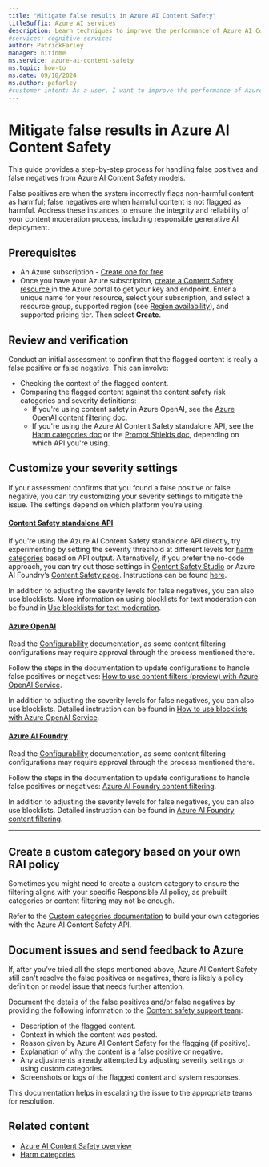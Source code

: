 ```yaml
---
title: "Mitigate false results in Azure AI Content Safety"
titleSuffix: Azure AI services
description: Learn techniques to improve the performance of Azure AI Content Safety models by handling false positives and false negatives.
#services: cognitive-services
author: PatrickFarley
manager: nitinme
ms.service: azure-ai-content-safety
ms.topic: how-to
ms.date: 09/18/2024
ms.author: pafarley
#customer intent: As a user, I want to improve the performance of Azure AI Content Safety so that I can ensure accurate content moderation.
---
```


# Mitigate false results in Azure AI Content Safety

This guide provides a step-by-step process for handling false positives and false negatives from Azure AI Content Safety models. 

False positives are when the system incorrectly flags non-harmful content as harmful; false negatives are when harmful content is not flagged as harmful. Address these instances to ensure the integrity and reliability of your content moderation process, including responsible generative AI deployment.

## Prerequisites

* An Azure subscription - [Create one for free](https://azure.microsoft.com/free/cognitive-services/)
* Once you have your Azure subscription, <a href="https://aka.ms/acs-create"  title="Create a Content Safety resource"  target="_blank">create a Content Safety resource </a> in the Azure portal to get your key and endpoint. Enter a unique name for your resource, select your subscription, and select a resource group, supported region (see [Region availability](/azure/ai-services/content-safety/overview#region-availability)), and supported pricing tier. Then select **Create**.

## Review and verification

Conduct an initial assessment to confirm that the flagged content is really a false positive or false negative. This can involve: 
- Checking the context of the flagged content.  
- Comparing the flagged content against the content safety risk categories and severity definitions:
    - If you're using content safety in Azure OpenAI, see the [Azure OpenAI content filtering doc](/azure/ai-services/openai/concepts/content-filter).
    - If you're using the Azure AI Content Safety standalone API, see the [Harm categories doc](/azure/ai-services/content-safety/concepts/harm-categories?tabs=warning) or the [Prompt Shields doc](/azure/ai-services/content-safety/concepts/jailbreak-detection), depending on which API you're using.

## Customize your severity settings

If your assessment confirms that you found a false positive or false negative, you can try customizing your severity settings to mitigate the issue. The settings depend on which platform you're using.

#### [Content Safety standalone API](#tab/standalone-api)

If you're using the Azure AI Content Safety standalone API directly, try experimenting by setting the severity threshold at different levels for [harm categories](/azure/ai-services/content-safety/concepts/harm-categories?tabs=definitions) based on API output. Alternatively, if you prefer the no-code approach, you can try out those settings in [Content Safety Studio](https://contentsafety.cognitive.azure.com/) or Azure AI Foundry’s [Content Safety page](https://ai.azure.com/explore/contentsafety). Instructions can be found [here](/azure/ai-studio/quickstarts/content-safety?tabs=moderate-text-content). 

In addition to adjusting the severity levels for false negatives, you can also use blocklists. More information on using blocklists for text moderation can be found in [Use blocklists for text moderation](/azure/ai-services/content-safety/how-to/use-blocklist?tabs=windows%2Crest).


#### [Azure OpenAI](#tab/azure-openai-studio)

Read the [Configurability](/en-us/azure/ai-services/openai/concepts/content-filter?tabs=warning%2Cuser-prompt%2Cpython-new#configurability-preview) documentation, as some content filtering configurations may require approval through the process mentioned there.

Follow the steps in the documentation to update configurations to handle false positives or negatives: [How to use content filters (preview) with Azure OpenAI Service](/azure/ai-services/openai/how-to/content-filters). 

In addition to adjusting the severity levels for false negatives, you can also use blocklists. Detailed instruction can be found in [How to use blocklists with Azure OpenAI Service](/azure/ai-services/openai/how-to/use-blocklists).

#### [Azure AI Foundry](#tab/azure-ai-studio)

Read the [Configurability](/azure/ai-studio/concepts/content-filtering#configurability-preview) documentation, as some content filtering configurations may require approval through the process mentioned there.

Follow the steps in the documentation to update configurations to handle false positives or negatives: [Azure AI Foundry content filtering](/azure/ai-studio/concepts/content-filtering#create-a-content-filter).

In addition to adjusting the severity levels for false negatives, you can also use blocklists. Detailed instruction can be found in [Azure AI Foundry content filtering](/azure/ai-studio/concepts/content-filtering#use-a-blocklist-as-a-filter).

---

## Create a custom category based on your own RAI policy

Sometimes you might need to create a custom category to ensure the filtering aligns with your specific Responsible AI policy, as prebuilt categories or content filtering may not be enough. 

Refer to the [Custom categories documentation](/azure/ai-services/content-safety/concepts/custom-categories) to build your own categories with the Azure AI Content Safety API.

## Document issues and send feedback to Azure

If, after you’ve tried all the steps mentioned above, Azure AI Content Safety still can't resolve the false positives or negatives, there is likely a policy definition or model issue that needs further attention.

Document the details of the false positives and/or false negatives by providing the following information to the [Content safety support team](mailto:contentsafetysupport@microsoft.com):
- Description of the flagged content.
- Context in which the content was posted. 
- Reason given by Azure AI Content Safety for the flagging (if positive).
- Explanation of why the content is a false positive or negative.
- Any adjustments already attempted by adjusting severity settings or using custom categories. 
- Screenshots or logs of the flagged content and system responses.

This documentation helps in escalating the issue to the appropriate teams for resolution.

## Related content

- [Azure AI Content Safety overview](/azure/ai-services/content-safety/overview)
- [Harm categories](/azure/ai-services/content-safety/concepts/harm-categories?tabs=warning)
